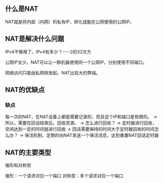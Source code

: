 ## 什么是NAT
NAT就是将内部（内网）的私有IP，转化成能在公网使用的公网IP。

## NAT是解决什么问题
IPv4不够用了。IPv4有多少？----2的32次方

公网IP太少，NAT可以让一群机器使用同一个公网IP，分别使用不同端口。

网络访问只能由私网侧发起。NAT比较大的弊端。

## NAT的优缺点
### 缺点
每一次的NAT，在NAT设备上都是需要记录的，而且这个IP和端口是有限的。
-> 所以，需要在回话结束后，回收资源。
-> 怎么进行回收？
-> 定时器进行回收，空闲达到一定的时间就进行回收
-> 回话需要保持的时间大于定时器回收的时间怎么办？
-> 保活机制，定期的向NAT发送一个保活消息，达到重置NAT回话定时器

## NAT的主要类型
锥形和对称型

锥形：一个请求对应一个端口
对称型：多个请求对应一个端口

